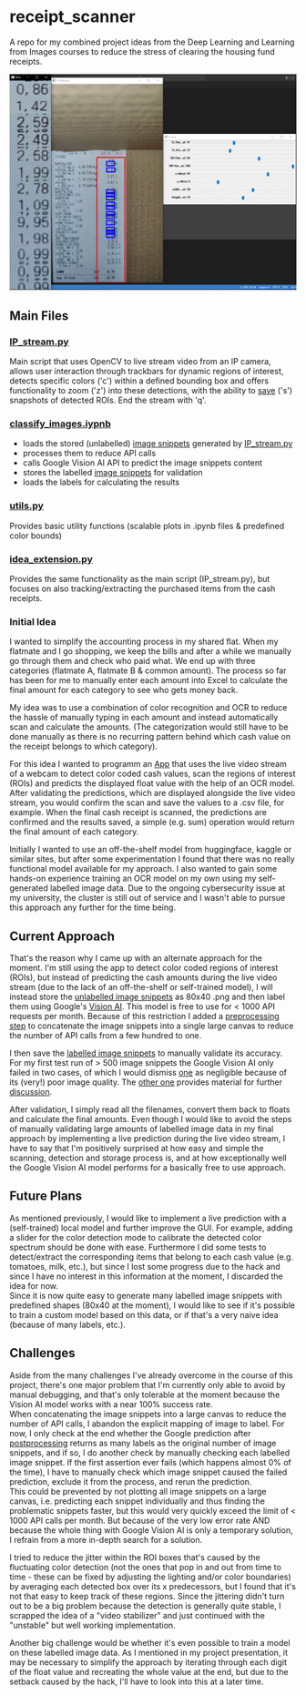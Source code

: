 # receipt_scanner
A repo for my combined project ideas from the Deep Learning and Learning from Images courses to reduce the stress of clearing the housing fund receipts.

<p align="center">
<img src="https://github.com/Lucky-0ne/receipt_scanner/blob/main/doc_imgs/detection_green.PNG" width="600" height="auto">
</p>

## Main Files

### [IP_stream.py](https://github.com/Lucky-0ne/receipt_scanner/blob/main/main/scripts/IP_stream.py)
Main script that uses OpenCV to live stream video from an IP camera, allows user interaction through trackbars for dynamic regions of interest, detects specific colors ('c') within a defined bounding box and offers functionality to zoom ('z') into these detections, with the ability to [save](https://github.com/Lucky-0ne/receipt_scanner/tree/main/main/images/result_snippets) ('s') snapshots of detected ROIs. End the stream with 'q'.

### [classify_images.iypnb](https://github.com/Lucky-0ne/receipt_scanner/blob/main/main/scripts/classify_images.ipynb)
- loads the stored (unlabelled) [image snippets](https://github.com/Lucky-0ne/receipt_scanner/tree/main/main/images/result_snippets) generated by [IP_stream.py](https://github.com/Lucky-0ne/receipt_scanner/blob/main/main/scripts/IP_stream.py)
- processes them to reduce API calls
- calls Google Vision AI API to predict the image snippets content
- stores the labelled [image snippets](https://github.com/Lucky-0ne/receipt_scanner/tree/main/main/images/classified_snippets) for validation
- loads the labels for calculating the results

### [utils.py](https://github.com/Lucky-0ne/receipt_scanner/blob/main/main/scripts/utils.py)
Provides basic utility functions (scalable plots in .ipynb files & predefined color bounds)

### [idea_extension.py](https://github.com/Lucky-0ne/receipt_scanner/blob/main/main/scripts/idea_extension.py)
Provides the same functionality as the main script (IP_stream.py), but focuses on also tracking/extracting the purchased items from the cash receipts.

### Initial Idea
I wanted to simplify the accounting process in my shared flat. When my flatmate and I go shopping, we keep the bills and after a while we manually go through them and check who paid what. We end up with three categories (flatmate A, flatmate B & common amount). The process so far has been for me to manually enter each amount into Excel to calculate the final amount for each category to see who gets money back.  
  
My idea was to use a combination of color recognition and OCR to reduce the hassle of manually typing in each amount and instead automatically scan and calculate the amounts. (The categorization would still have to be done manually as there is no recurring pattern behind which cash value on the receipt belongs to which category).  
  
  
For this idea I wanted to programm an [App](https://github.com/Lucky-0ne/receipt_scanner/blob/main/main/scripts/IP_stream.py) that uses the live video stream of a webcam to detect color coded cash values, scan the regions of interest (ROIs) and predicts the displayed float value with the help of an OCR model. After validating the predictions, which are displayed alongside the live video stream, you would confirm the scan and save the values to a .csv file, for example. When the final cash receipt is scanned, the predictions are confirmed and the results saved, a simple (e.g. sum) operation would return the final amount of each category.  
  
Initially I wanted to use an off-the-shelf model from huggingface, kaggle or similar sites, but after some experimentation I found that there was no really functional model available for my approach. I also wanted to gain some hands-on experience training an OCR model on my own using my self-generated labelled image data. Due to the ongoing cybersecurity issue at my university, the cluster is still out of service and I wasn't able to pursue this approach any further for the time being.

## Current Approach
That's the reason why I came up with an alternate approach for the moment. I'm still using the app to detect color coded regions of interest (ROIs), but instead of predicting the cash amounts during the live video stream (due to the lack of an off-the-shelf or self-trained model), I will instead store the [unlabelled image snippets](https://github.com/Lucky-0ne/receipt_scanner/tree/main/main/images/result_snippets) as 80x40 .png and then label them using Google's [Vision AI](https://console.cloud.google.com/marketplace/product/google/vision.googleapis.com). This model is free to use for < 1000 API requests per month. Because of this restriction I added a [preprocessing step](https://nbviewer.org/github/Lucky-0ne/test_nbviewer/blob/main/classify_images.ipynb#Compose-A-Large-Canvas-For-Reducing-API-Calls) to concatenate the image snippets into a single large canvas to reduce the number of API calls from a few hundred to one.  
  
I then save the [labelled image snippets](https://github.com/Lucky-0ne/receipt_scanner/tree/main/main/images/classified_snippets) to manually validate its accuracy. For my first test run of > 500 image snippets the Google Vision AI only failed in two cases, of which I would dismiss [one](https://github.com/Lucky-0ne/receipt_scanner/blob/main/main/images/result_snippets/orange/discarded/2024-03-27_10-56-16_orange_ROI_5.png) as negligible because of its (very!) poor image quality. The [other one](https://github.com/Lucky-0ne/receipt_scanner/blob/main/main/images/result_snippets/orange/discarded/2024-03-27_12-01-09_orange_ROI_10.png) provides material for further [discussion](#Challenges).  
  
After validation, I simply read all the filenames, convert them back to floats and calculate the final amounts. Even though I would like to avoid the steps of manually validating large amounts of labelled image data in my final approach by implementing a live prediction during the live video stream, I have to say that I'm positively surprised at how easy and simple the scanning, detection and storage process is, and at how exceptionally well the Google Vision AI model performs for a basically free to use approach.

## Future Plans
As mentioned previously, I would like to implement a live prediction with a (self-trained) local model and further improve the GUI. For example, adding a slider for the color detection mode to calibrate the detected color spectrum should be done with ease. Furthermore I did some tests to detect/extract the corresponding items that belong to each cash value (e.g. tomatoes, milk, etc.), but since I lost some progress due to the hack and since I have no interest in this information at the moment, I discarded the idea for now.  
Since it is now quite easy to generate many labelled image snippets with predefined shapes (80x40 at the moment), I would like to see if it's possible to train a custom model based on this data, or if that's a very naive idea (because of many labels, etc.).

## Challenges
Aside from the many challenges I've already overcome in the course of this project, there's one major problem that I'm currently only able to avoid by manual debugging, and that's only tolerable at the moment because the Vision AI model works with a near 100% success rate.  
When concatenating the image snippets into a large canvas to reduce the number of API calls, I abandon the explicit mapping of image to label. For now, I only check at the end whether the Google prediction after [postprocessing](https://nbviewer.org/github/Lucky-0ne/test_nbviewer/blob/main/classify_images.ipynb#Post-Processing) returns as many labels as the original number of image snippets, and if so, I do another check by manually checking each labelled image snippet. If the first assertion ever fails (which happens almost 0% of the time), I have to manually check which image snippet caused the failed prediction, exclude it from the process, and rerun the prediction.  
This could be prevented by not plotting all image snippets on a large canvas, i.e. predicting each snippet individually and thus finding the problematic snippets faster, but this would very quickly exceed the limit of < 1000 API calls per month. But because of the very low error rate AND because the whole thing with Google Vision AI is only a temporary solution, I refrain from a more in-depth search for a solution.  
  
I tried to reduce the jitter within the ROI boxes that's caused by the fluctuating color detection (not the ones that pop in and out from time to time - these can be fixed by adjusting the lighting and/or color boundaries) by averaging each detected box over its x predecessors, but I found that it's not that easy to keep track of these regions. Since the jittering didn't turn out to be a big problem because the detection is generally quite stable, I scrapped the idea of a "video stabilizer" and just continued with the "unstable" but well working implementation.  
  
Another big challenge would be whether it's even possible to train a model on these labelled image data. As I mentioned in my project presentation, it may be necessary to simplify the approach by iterating through each digit of the float value and recreating the whole value at the end, but due to the setback caused by the hack, I'll have to look into this at a later time.
